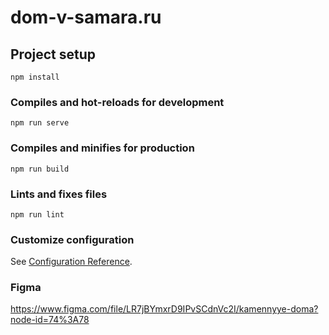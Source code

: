 # dom-v-samara.ru

## Project setup
```
npm install
```

### Compiles and hot-reloads for development
```
npm run serve
```

### Compiles and minifies for production
```
npm run build
```

### Lints and fixes files
```
npm run lint
```

### Customize configuration
See [Configuration Reference](https://cli.vuejs.org/config/).

### Figma
https://www.figma.com/file/LR7jBYmxrD9IPvSCdnVc2I/kamennyye-doma?node-id=74%3A78
